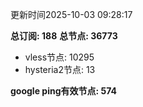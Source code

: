更新时间2025-10-03 09:28:17

**总订阅: 188**
**总节点: 36773**
- vless节点: 10295
- hysteria2节点: 13

**google ping有效节点: 574**
